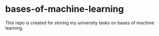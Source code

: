 # bases-of-machine-learning
This repo is created for storing my university tasks on bases of machine learning.
